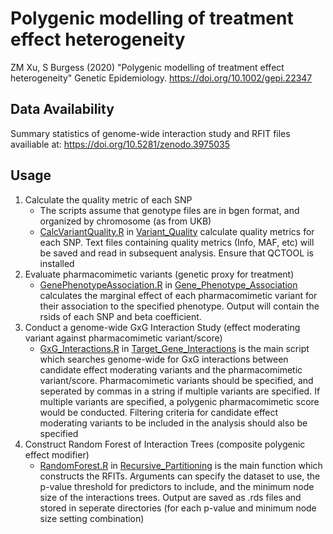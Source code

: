 # Polygenic modelling of treatment effect heterogeneity
ZM Xu, S Burgess (2020) "Polygenic modelling of treatment effect heterogeneity" Genetic Epidemiology. https://doi.org/10.1002/gepi.22347
## Data Availability 
Summary statistics of genome-wide interaction study and RFIT files availiable at: https://doi.org/10.5281/zenodo.3975035
## Usage
1. Calculate the quality metric of each SNP
    - The scripts assume that genotype files are in bgen format, and organized by chromosome (as from UKB) 
    - [CalcVariantQuality.R](./Variant_Quality/CalcVariantQuality.R) in [Variant_Quality](./Variant_Quality) calculate quality metrics for each SNP. Text files containing quality metrics (Info, MAF, etc) will be saved and read in subsequent analysis. Ensure that QCTOOL is installed 
2. Evaluate pharmacomimetic variants (genetic proxy for treatment)
    - [GenePhenotypeAssociation.R](./Gene_Phenotype_Association/GenePhenotypeAssociation.R) in [Gene_Phenotype_Association](Gene_Phenotype_Association) calculates the marginal effect of each pharmacomimetic variant for their association to the specified phenotype. Output will contain the rsids of each SNP and beta coefficient. 
3. Conduct a genome-wide GxG Interaction Study (effect moderating variant against pharmacomimetic variant/score)
    - [GxG_Interactions.R](./Target_Gene_Interactions/GxG_Interactions.R) in [Target_Gene_Interactions](./Target_Gene_Interactions) is the main script which searches genome-wide for GxG interactions between candidate effect moderating variants and the pharmacomimetic variant/score. Pharmacomimetic variants should be specified, and seperated by commas in a string if multiple variants are specified. If multiple variants are specified, a polygenic pharmacomimetic score would be conducted. Filtering criteria for candidate effect moderating variants to be included in the analysis should also be specified
4. Construct Random Forest of Interaction Trees (composite polygenic effect modifier)
    - [RandomForest.R](./Recursive_Partitioning/RandomForest.R) in [Recursive_Partitioning](./Recursive_Partitioning) is the main function which constructs the RFITs. Arguments can specify the dataset to use, the p-value threshold for predictors to include, and the minimum node size of the interactions trees. Output are saved as .rds files and stored in seperate directories (for each p-value and minimum node size setting combination)
